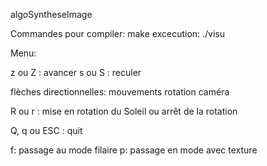 algoSyntheseImage


Commandes pour compiler:
  make
excecution:
  ./visu
  
  
Menu:

 z ou Z : avancer 
 s ou S : reculer 
 
 
 flèches directionnelles: mouvements rotation caméra
 
 
 R ou r : mise en rotation du Soleil ou arrêt de la rotation
 
 
 Q, q ou ESC : quit
 
 
 f: passage au mode filaire
 p: passage en mode avec texture
 
 
